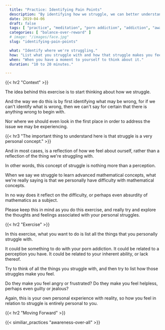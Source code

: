```yaml
---
  title: "Practice: Identifying Pain Points"
  description: "By identifying how we struggle, we can better understand the dynamics with which we think about the problems in our life."
  date: 2019-04-06
  draft: false
  tags: [ "practice", "meditation", "porn addiction", "addiction", "awareness", "awareness exercises", "perspective", "nofap", "neverfap", "neverfap deluxe" ]
  categories: [ "balance-over-reward" ]
  # image: "/images/face.jpg"
  slug: "identifying-pain-points"

  what: "Identify where we're struggling."
  how: "List what you struggle with and how that struggle makes you feel."
  when: "When you have a moment to yourself to think about it."
  duration: "10 to 20 minutes."

---
```


<!-- Basics, done -->

{{< hr2 "Context" >}}


The idea behind this exercise is to start thinking about how we struggle. 

And the way we do this is by first identifying what may be wrong, for if we can't identify what is wrong, then we can't say for certain that there is anything wrong to begin with. 

Nor where we should even look in the first place in order to address the issue we may be experiencing.


{{< hr3 "The important thing to understand here is that struggle is a very personal concept." >}}


And in most cases, is a reflection of how we feel about ourself, rather than a reflection of the thing we're struggling with.

In other words, this concept of struggle is nothing more than a perception. 

When we say we struggle to learn advanced mathematical concepts, what we're really saying is that we personally have difficulty with mathematical concepts.

In no way does it reflect on the difficulty, or perhaps even absurdity of mathematics as a subject.

Please keep this in mind as you do this exercise, and really try and explore the thoughts and feelings associated with your personal struggles. 


{{< hr2 "Exercise" >}}


In this exercise, what you want to do is list all the things that you personally struggle with.

It could be something to do with your porn addiction. It could be related to a perception you have. It could be related to your inherent ability, or lack thereof.

Try to think of all the things you struggle with, and then try to list how those struggles make you feel.

Do they make you feel angry or frustrated? Do they make you feel helpless, perhaps even guilty or jealous?

Again, this is your own personal experience with reality, so how you feel in relation to struggle is entirely personal to you.


{{< hr2 "Moving Forward" >}}


{{< similiar_practices "awareness-over-all" >}}


<!-- 
{{< hr2 "Additional Resources" >}}  -->

<!-- maybe link to other  -->

